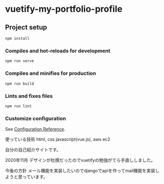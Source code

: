 # vuetify-my-portfolio-profile

## Project setup
```
npm install
```

### Compiles and hot-reloads for development
```
npm run serve
```

### Compiles and minifies for production
```
npm run build
```

### Lints and fixes files
```
npm run lint
```

### Customize configuration
See [Configuration Reference](https://cli.vuejs.org/config/).

使っている技術
html, css javascript(vue.js), aws ec2

自分の自己紹介サイトです。

2020年11月
デザインが杜撰だったのでvuetifyの勉強がてら手直ししました。

今後の方針
メール機能を実装したいのでdjangoでapiを作ってmail機能を実装しようと思っています。
